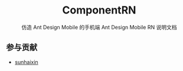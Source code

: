 <h1 align="center">ComponentRN</h1>

<div align="center">

仿造 Ant Design Mobile 的手机端 Ant Design Mobile RN 说明文档


</div>

## 参与贡献

- [sunhaixin](https://gitee.com/github-29425276/ComponentRN)


